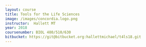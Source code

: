 ```yaml
---
layout: course
title: Tools for the Life Sciences
image: /images/concordia.logo.png
instructor:  Hallett MT
year: 2018
coursenumber: BIOL 480/510/630
bitbucket: https://git@bitbucket.org:hallettmichael/t4ls18.git
---
```


